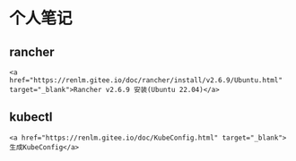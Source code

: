 # 个人笔记

## rancher
	<a href="https://renlm.gitee.io/doc/rancher/install/v2.6.9/Ubuntu.html" target="_blank">Rancher v2.6.9 安装(Ubuntu 22.04)</a>
	
## kubectl
	<a href="https://renlm.gitee.io/doc/KubeConfig.html" target="_blank">生成KubeConfig</a>
